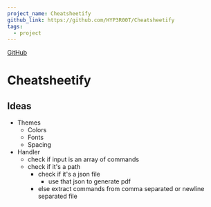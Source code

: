 ```yaml
---
project_name: Cheatsheetify
github_link: https://github.com/HYP3R00T/Cheatsheetify
tags:
  - project
---
```


[GitHub](https://github.com/HYP3R00T/Cheatsheetify)

# Cheatsheetify

## Ideas

- Themes
	- Colors
	- Fonts
	- Spacing
- Handler
	- check if input is an array of commands
	- check if it's a path
		- check if it's a json file
			- use that json to generate pdf
		- else extract commands from comma separated or newline separated file
